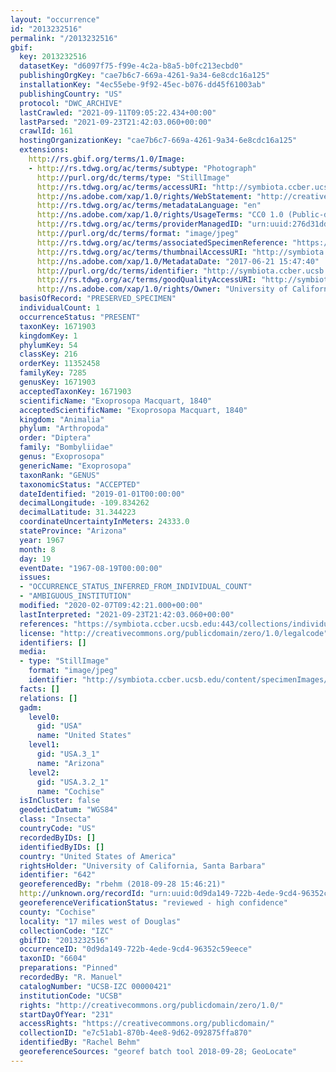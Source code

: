 ```yaml
---
layout: "occurrence"
id: "2013232516"
permalink: "/2013232516"
gbif:
  key: 2013232516
  datasetKey: "d6097f75-f99e-4c2a-b8a5-b0fc213ecbd0"
  publishingOrgKey: "cae7b6c7-669a-4261-9a34-6e8cdc16a125"
  installationKey: "4ec55ebe-9f92-45ec-b076-dd45f61003ab"
  publishingCountry: "US"
  protocol: "DWC_ARCHIVE"
  lastCrawled: "2021-09-11T09:05:22.434+00:00"
  lastParsed: "2021-09-23T21:42:03.060+00:00"
  crawlId: 161
  hostingOrganizationKey: "cae7b6c7-669a-4261-9a34-6e8cdc16a125"
  extensions:
    http://rs.gbif.org/terms/1.0/Image:
    - http://rs.tdwg.org/ac/terms/subtype: "Photograph"
      http://purl.org/dc/terms/type: "StillImage"
      http://rs.tdwg.org/ac/terms/accessURI: "http://symbiota.ccber.ucsb.edu/content/specimenImages/UCSB_IZC/UCSB-IZC00000/UCSB-IZC_00000421_1498085259_lg.jpg"
      http://ns.adobe.com/xap/1.0/rights/WebStatement: "http://creativecommons.org/publicdomain/zero/1.0/"
      http://rs.tdwg.org/ac/terms/metadataLanguage: "en"
      http://ns.adobe.com/xap/1.0/rights/UsageTerms: "CC0 1.0 (Public-domain)"
      http://rs.tdwg.org/ac/terms/providerManagedID: "urn:uuid:276d31dd-cac6-49ff-9b46-f3cc7329e33e"
      http://purl.org/dc/terms/format: "image/jpeg"
      http://rs.tdwg.org/ac/terms/associatedSpecimenReference: "https://symbiota.ccber.ucsb.edu:443/collections/individual/index.php?occid=642"
      http://rs.tdwg.org/ac/terms/thumbnailAccessURI: "http://symbiota.ccber.ucsb.edu/content/specimenImages/UCSB_IZC/UCSB-IZC00000/UCSB-IZC_00000421_1498085259_tn.jpg"
      http://ns.adobe.com/xap/1.0/MetadataDate: "2017-06-21 15:47:40"
      http://purl.org/dc/terms/identifier: "http://symbiota.ccber.ucsb.edu/content/specimenImages/UCSB_IZC/UCSB-IZC00000/UCSB-IZC_00000421_1498085259_lg.jpg"
      http://rs.tdwg.org/ac/terms/goodQualityAccessURI: "http://symbiota.ccber.ucsb.edu/content/specimenImages/UCSB_IZC/UCSB-IZC00000/UCSB-IZC_00000421_1498085259.jpg"
      http://ns.adobe.com/xap/1.0/rights/Owner: "University of California, Santa Barbara"
  basisOfRecord: "PRESERVED_SPECIMEN"
  individualCount: 1
  occurrenceStatus: "PRESENT"
  taxonKey: 1671903
  kingdomKey: 1
  phylumKey: 54
  classKey: 216
  orderKey: 11352458
  familyKey: 7285
  genusKey: 1671903
  acceptedTaxonKey: 1671903
  scientificName: "Exoprosopa Macquart, 1840"
  acceptedScientificName: "Exoprosopa Macquart, 1840"
  kingdom: "Animalia"
  phylum: "Arthropoda"
  order: "Diptera"
  family: "Bombyliidae"
  genus: "Exoprosopa"
  genericName: "Exoprosopa"
  taxonRank: "GENUS"
  taxonomicStatus: "ACCEPTED"
  dateIdentified: "2019-01-01T00:00:00"
  decimalLongitude: -109.834262
  decimalLatitude: 31.344223
  coordinateUncertaintyInMeters: 24333.0
  stateProvince: "Arizona"
  year: 1967
  month: 8
  day: 19
  eventDate: "1967-08-19T00:00:00"
  issues:
  - "OCCURRENCE_STATUS_INFERRED_FROM_INDIVIDUAL_COUNT"
  - "AMBIGUOUS_INSTITUTION"
  modified: "2020-02-07T09:42:21.000+00:00"
  lastInterpreted: "2021-09-23T21:42:03.060+00:00"
  references: "https://symbiota.ccber.ucsb.edu:443/collections/individual/index.php?occid=642"
  license: "http://creativecommons.org/publicdomain/zero/1.0/legalcode"
  identifiers: []
  media:
  - type: "StillImage"
    format: "image/jpeg"
    identifier: "http://symbiota.ccber.ucsb.edu/content/specimenImages/UCSB_IZC/UCSB-IZC00000/UCSB-IZC_00000421_1498085259_lg.jpg"
  facts: []
  relations: []
  gadm:
    level0:
      gid: "USA"
      name: "United States"
    level1:
      gid: "USA.3_1"
      name: "Arizona"
    level2:
      gid: "USA.3.2_1"
      name: "Cochise"
  isInCluster: false
  geodeticDatum: "WGS84"
  class: "Insecta"
  countryCode: "US"
  recordedByIDs: []
  identifiedByIDs: []
  country: "United States of America"
  rightsHolder: "University of California, Santa Barbara"
  identifier: "642"
  georeferencedBy: "rbehm (2018-09-28 15:46:21)"
  http://unknown.org/recordId: "urn:uuid:0d9da149-722b-4ede-9cd4-96352c59eece"
  georeferenceVerificationStatus: "reviewed - high confidence"
  county: "Cochise"
  locality: "17 miles west of Douglas"
  collectionCode: "IZC"
  gbifID: "2013232516"
  occurrenceID: "0d9da149-722b-4ede-9cd4-96352c59eece"
  taxonID: "6604"
  preparations: "Pinned"
  recordedBy: "R. Manuel"
  catalogNumber: "UCSB-IZC 00000421"
  institutionCode: "UCSB"
  rights: "http://creativecommons.org/publicdomain/zero/1.0/"
  startDayOfYear: "231"
  accessRights: "https://creativecommons.org/publicdomain/"
  collectionID: "e7c51ab1-870b-4ee8-9d62-092875ffa870"
  identifiedBy: "Rachel Behm"
  georeferenceSources: "georef batch tool 2018-09-28; GeoLocate"
---
```

